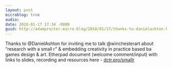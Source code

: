```yaml
---
layout: post
microblog: true
audio: 
date: 2018-01-17 17:34 -0000
guid: http://adamprocter.micro.blog/2018/01/17/thanks-to-danielashton.html
---
```

Thanks to @DanielAshton for inviting me to talk @winchesterart about “research with a small r” & embedding creativity in practice based ba games design & art. Etherpad document (welcome comment/input) with links to slides, recording and resources here - [dctr.pro/smallr](http://dctr.pro/smallr)
